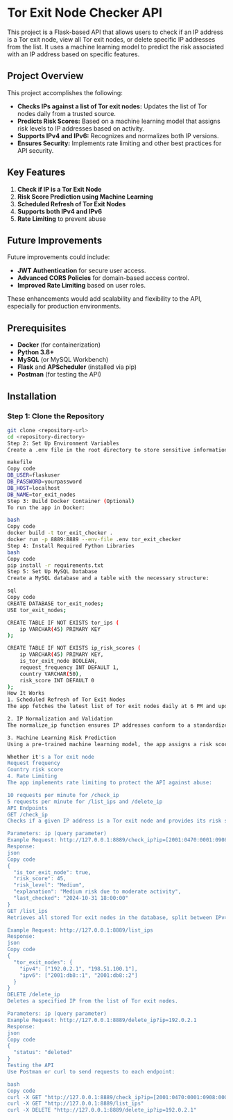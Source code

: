 # Tor Exit Node Checker API

This project is a Flask-based API that allows users to check if an IP address is a Tor exit node, view all Tor exit nodes, or delete specific IP addresses from the list. It uses a machine learning model to predict the risk associated with an IP address based on specific features.

## Project Overview

This project accomplishes the following:
- **Checks IPs against a list of Tor exit nodes:** Updates the list of Tor nodes daily from a trusted source.
- **Predicts Risk Scores:** Based on a machine learning model that assigns risk levels to IP addresses based on activity.
- **Supports IPv4 and IPv6:** Recognizes and normalizes both IP versions.
- **Ensures Security:** Implements rate limiting and other best practices for API security.

## Key Features

1. **Check if IP is a Tor Exit Node**
2. **Risk Score Prediction using Machine Learning**
3. **Scheduled Refresh of Tor Exit Nodes**
4. **Supports both IPv4 and IPv6**
5. **Rate Limiting** to prevent abuse

## Future Improvements
Future improvements could include:
- **JWT Authentication** for secure user access.
- **Advanced CORS Policies** for domain-based access control.
- **Improved Rate Limiting** based on user roles.
  
These enhancements would add scalability and flexibility to the API, especially for production environments.

## Prerequisites

- **Docker** (for containerization)
- **Python 3.8+**
- **MySQL** (or MySQL Workbench)
- **Flask** and **APScheduler** (installed via pip)
- **Postman** (for testing the API)

## Installation

### Step 1: Clone the Repository
```bash
git clone <repository-url>
cd <repository-directory>
Step 2: Set Up Environment Variables
Create a .env file in the root directory to store sensitive information like database credentials. The environment variables should include:

makefile
Copy code
DB_USER=flaskuser
DB_PASSWORD=yourpassword
DB_HOST=localhost
DB_NAME=tor_exit_nodes
Step 3: Build Docker Container (Optional)
To run the app in Docker:

bash
Copy code
docker build -t tor_exit_checker .
docker run -p 8889:8889 --env-file .env tor_exit_checker
Step 4: Install Required Python Libraries
bash
Copy code
pip install -r requirements.txt
Step 5: Set Up MySQL Database
Create a MySQL database and a table with the necessary structure:

sql
Copy code
CREATE DATABASE tor_exit_nodes;
USE tor_exit_nodes;

CREATE TABLE IF NOT EXISTS tor_ips (
    ip VARCHAR(45) PRIMARY KEY
);

CREATE TABLE IF NOT EXISTS ip_risk_scores (
    ip VARCHAR(45) PRIMARY KEY,
    is_tor_exit_node BOOLEAN,
    request_frequency INT DEFAULT 1,
    country VARCHAR(50),
    risk_score INT DEFAULT 0
);
How It Works
1. Scheduled Refresh of Tor Exit Nodes
The app fetches the latest list of Tor exit nodes daily at 6 PM and updates the MySQL database. The list is retrieved from Checkpoint’s IP list and contains both IPv4 and IPv6 addresses.

2. IP Normalization and Validation
The normalize_ip function ensures IP addresses conform to a standardized format. Both IPv4 and IPv6 addresses are supported, and the app validates each IP format.

3. Machine Learning Risk Prediction
Using a pre-trained machine learning model, the app assigns a risk score to each IP based on:

Whether it's a Tor exit node
Request frequency
Country risk score
4. Rate Limiting
The app implements rate limiting to protect the API against abuse:

10 requests per minute for /check_ip
5 requests per minute for /list_ips and /delete_ip
API Endpoints
GET /check_ip
Checks if a given IP address is a Tor exit node and provides its risk score.

Parameters: ip (query parameter)
Example Request: http://127.0.0.1:8889/check_ip?ip=[2001:0470:0001:0908:0000:0000:0000:9001]
Response:
json
Copy code
{
  "is_tor_exit_node": true,
  "risk_score": 45,
  "risk_level": "Medium",
  "explanation": "Medium risk due to moderate activity",
  "last_checked": "2024-10-31 18:00:00"
}
GET /list_ips
Retrieves all stored Tor exit nodes in the database, split between IPv4 and IPv6.

Example Request: http://127.0.0.1:8889/list_ips
Response:
json
Copy code
{
  "tor_exit_nodes": {
    "ipv4": ["192.0.2.1", "198.51.100.1"],
    "ipv6": ["2001:db8::1", "2001:db8::2"]
  }
}
DELETE /delete_ip
Deletes a specified IP from the list of Tor exit nodes.

Parameters: ip (query parameter)
Example Request: http://127.0.0.1:8889/delete_ip?ip=192.0.2.1
Response:
json
Copy code
{
  "status": "deleted"
}
Testing the API
Use Postman or curl to send requests to each endpoint:

bash
Copy code
curl -X GET "http://127.0.0.1:8889/check_ip?ip=[2001:0470:0001:0908:0000:0000:0000:9001]"
curl -X GET "http://127.0.0.1:8889/list_ips"
curl -X DELETE "http://127.0.0.1:8889/delete_ip?ip=192.0.2.1"